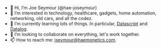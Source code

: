 - 👋 Hi, I’m Joe Seymour (@hae-joseymour)
- 👀 I’m interested in technology, healthcare, gadgets, home automation, networking, old cars, and all the codez.
- 🌱 I’m currently learning lots of things. In particular, [Datascript](https://github.com/tonsky/datascript) and [Datalog](https://en.wikipedia.org/wiki/Datalog).
- 💞️ I’m looking to collaborate on everything, let's work together.
- 📫 How to reach me: jseymour@haemonetics.com.

<!---
joe-haemonetics/joe-haemonetics is a ✨ special ✨ repository because its `README.md` (this file) appears on your GitHub profile.
You can click the Preview link to take a look at your changes.
--->
